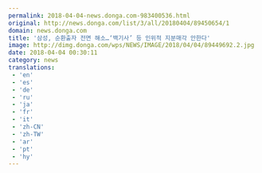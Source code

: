 ```yaml
---
permalink: 2018-04-04-news.donga.com-983400536.html
original: http://news.donga.com/list/3/all/20180404/89450654/1
domain: news.donga.com
title: '삼성, 순환출자 전면 해소…‘백기사’ 등 인위적 지분매각 안한다'
image: http://dimg.donga.com/wps/NEWS/IMAGE/2018/04/04/89449692.2.jpg
date: 2018-04-04 00:30:11
category: news
translations: 
 - 'en'
 - 'es'
 - 'de'
 - 'ru'
 - 'ja'
 - 'fr'
 - 'it'
 - 'zh-CN'
 - 'zh-TW'
 - 'ar'
 - 'pt'
 - 'hy'
---
```


